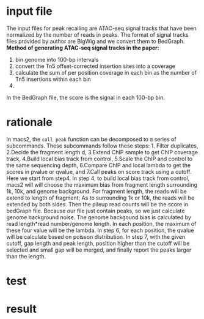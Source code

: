 # input file
The input files for peak recalling are ATAC-seq signal tracks that have been normalized by the number of reads in peaks. The format of signal tracks files provided by author are BigWig and we convert them to BedGraph.
**Method of generating ATAC-seq signal tracks in the paper:**
 1. bin genome into 100-bp intervals
 2. convert the Tn5 offset-corrected insertion sites into a coverage
 3. calculate the sum of per position coverage in each bin as the number of Tn5 insertions within each bin
 4. 
 In the BedGraph file, the score is the signal in each 100-bp bin.
# rationale
In macs2, the `call peak` function can be decomposed to a series of subcommands. These subcommands follow these steps: 1. Filter duplicates, 2.Decide the fragment length d, 3.Extend ChIP sample to get ChIP coverage track, 4.Build local bias track from control, 5.Scale the ChIP and control to the same sequencing depth, 6.Compare ChIP and local lambda to get the scores in pvalue or qvalue, and 7.Call peaks on score track using a cutoff. Here we start from step4.
In step 4, to build local bias track from control, macs2 will will choose the maximum bias from fragment length surrounding 1k, 10k, and genome background. For fragment length, the reads will be extend to length of fragment; As to surrounding 1k or 10k, the reads will be extended by both sides. Then the pileup read counts will be the score in bedGraph file. Because our file just contain peaks, so we just calculate genome background noise. The genome backgound bias is calculated by read length*read number/genome length. In each position, the maximum of these four value will be the lambda. In step 6, for each position, the qvalue will be calculate based on poisson distribution. In step 7, with the given cutoff, gap length and peak length, position higher than the cutoff will be selected and small gap will be merged, and finally report the peaks larger than the length.  
# test
# result
<!--stackedit_data:
eyJoaXN0b3J5IjpbLTIxMzQ4NDE4MTAsMTAyNjkyOTQzMCwtNT
Y3MTQxMTMyLDEzNTA0NTIxMyw2NjM4MzA0NzAsMTU2OTQ3MjA4
NSwtMTI3NzE2OTA5OCwxMjkwNjY5NDczLDc5MjYzMTU0OSwtMT
I0OTA3MDg4OCw2MDIwOTEzNCwtMTM0NzM4ODI1MiwtMTMzMTMw
MzIzNywtMzk5NjQ2NjU1LC0xNjc5Njc5MjgxXX0=
-->